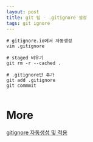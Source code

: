 ```yaml
---
layout: post
title: git 팁 - .gitignore 설정
tags: git ignore
---
```


```
# gitignore.io에서 자동생성
vim .gitignore

# staged 비우기
git rm -r --cached .

# .gitignore만 추가
git add .gitignore
git commmit


```

# More
[gitignore 자동생성 및 적용](https://ebbnflow.tistory.com/178)
